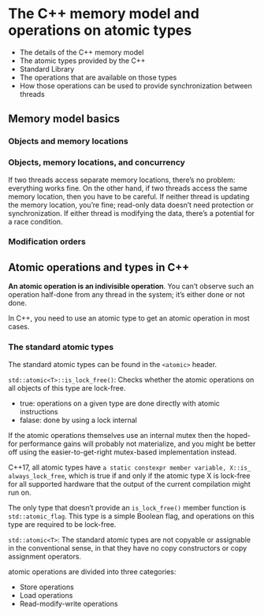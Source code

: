 # The C++ memory model and operations on atomic types

* The details of the C++ memory model
* The atomic types provided by the C++
* Standard Library
* The operations that are available on those types
* How those operations can be used to provide synchronization between threads

## Memory model basics

### Objects and memory locations

### Objects, memory locations, and concurrency

If two threads access separate memory locations, there’s no problem: everything works fine. On the other hand, if two threads access the same memory location, then you have to be careful. If neither thread is updating the memory location, you’re fine; read-only data doesn’t need protection or synchronization. If either thread is modifying the data, there’s a potential for a race condition.

### Modification orders

## Atomic operations and types in C++

**An atomic operation is an indivisible operation**. You can’t observe such an operation half-done from any thread in the system; it’s either done or not done.

In C++, you need to use an atomic type to get an atomic operation in most cases.

### The standard atomic types

The standard atomic types can be found in the `<atomic>` header.

`std::atomic<T>::is_lock_free()`: Checks whether the atomic operations on all objects of this type are lock-free.
* true: operations on a given type are done directly with atomic instructions
* falase: done by using a lock internal

If the atomic operations themselves use an internal mutex then the hoped-for performance gains will probably not materialize, and you might be better off using the easier-to-get-right mutex-based implementation instead.

C++17, all atomic types have `a static constexpr member variable, X::is_ always_lock_free`, which is true if and only if the atomic type X is lock-free for all supported hardware that the output of the current compilation might run on.

The only type that doesn’t provide an `is_lock_free()` member function is `std::atomic_flag`. This type is a simple Boolean flag, and operations on this type are required to be lock-free.

`std::atomic<T>`: The standard atomic types are not copyable or assignable in the conventional sense, in that they have no copy constructors or copy assignment operators.

atomic operations are divided into three categories:
* Store operations
* Load operations
* Read-modify-write operations